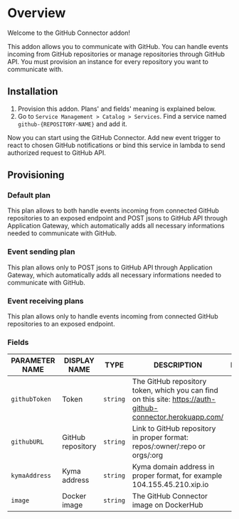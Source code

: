 # Overview

Welcome to the GitHub Connector addon!

This addon allows you to communicate with GitHub. You can handle events incoming from GitHub repositories or manage repositories through GitHub API. You must provision an instance for every repository you want to communicate with.

## Installation

1. Provision this addon. Plans' and fields' meaning is explained below.
2. Go to `Service Management > Catalog > Services`. Find a service named `github-{REPOSITORY-NAME}` and add it.

Now you can start using the GitHub Connector. Add new event trigger to react to chosen GitHub notifications or bind this service in lambda to send authorized request to GitHub API.

## Provisioning

### Default plan

This plan allows to both handle events incoming from connected GitHub repositories to an exposed endpoint and POST jsons to GitHub API through Application Gateway, which automatically adds all necessary informations needed to communicate with GitHub.

### Event sending plan

This plan allows only to POST jsons to GitHub API through Application Gateway, which automatically adds all necessary informations needed to communicate with GitHub.

### Event receiving plans

This plan allows only to handle events incoming from connected GitHub repositories to an exposed endpoint.

### Fields

| PARAMETER NAME | DISPLAY NAME | TYPE | DESCRIPTION | REQUIRED |
|----------------|--------------|------|-------------|:--------:|
| `githubToken` | Token | `string` | The GitHub repository token, which you can find on this site: <https://auth-github-connector.herokuapp.com/> | yes |
| `githubURL` | GitHub repository | `string` | Link to GitHub repository in proper format: repos/:owner/:repo or orgs/:org | yes |
| `kymaAddress` | Kyma address | `string` | Kyma domain address in proper format, for example 104.155.45.210.xip.io | yes |
| `image` | Docker image | `string` | The GitHub Connector image on DockerHub | no |
